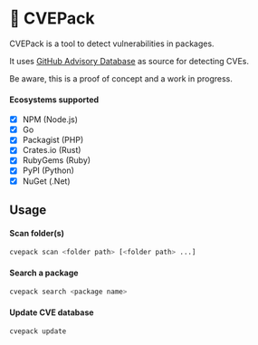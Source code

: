 # :space_invader: CVEPack

CVEPack is a tool to detect vulnerabilities in packages. 

It uses [GitHub Advisory Database](https://github.com/github/advisory-database) as source for detecting CVEs.

Be aware, this is a proof of concept and a work in progress.

#### Ecosystems supported

- [x] NPM (Node.js)
- [x] Go
- [x] Packagist (PHP)
- [x] Crates.io (Rust)
- [x] RubyGems (Ruby)
- [x] PyPI (Python)
- [x] NuGet (.Net)

## Usage

#### Scan folder(s)

```bash
cvepack scan <folder path> [<folder path> ...]
```

#### Search a package

```bash
cvepack search <package name>
```

#### Update CVE database

```bash
cvepack update
```